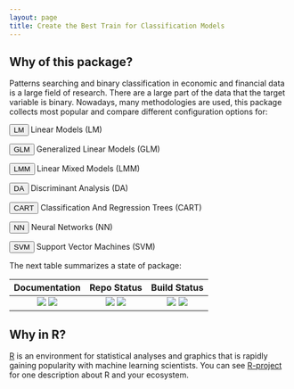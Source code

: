```yaml
---
layout: page
title: Create the Best Train for Classification Models
---
```

## Why of this package?
Patterns searching and binary classification in economic and financial data is a large field of research. There are a large part of the data that the target variable is binary. Nowadays, many methodologies are used, this package collects most popular and compare different configuration options for:

<p class="index-method"><button class="index-button LM-button">LM</button> Linear Models (LM)</p>
<p class="index-method"><button class="index-button GLM-button">GLM</button> Generalized Linear Models (GLM)</p>
<p class="index-method"><button class="index-button LMM-button">LMM</button> Linear Mixed Models (LMM) </p>
<p class="index-method"><button class="index-button DA-button">DA</button> Discriminant Analysis (DA) </p>
<p class="index-method"><button class="index-button CART-button">CART</button> Classification And Regression Trees (CART)</p>
<p class="index-method"><button class="index-button NN-button">NN</button> Neural Networks (NN) </p>
<p class="index-method"><button class="index-button SVM-button">SVM</button> Support Vector Machines (SVM) </p>



The next table summarizes a state of package:

| **Documentation** | **Repo Status** | **Build Status** | 
|:---:|:---:|:---:|
| [![][docs-img]][docs-url] [![][rdrr-img]][rdrr-url] | [![][CRAN-Version-img]][CRAN-Version-url] [![][MRAN-Version-img]][MRAN-Version-url] |  [![][travis-img]][travis-url]  [![][codecov-img]][codecov-url] | 

[docs-img]: https://img.shields.io/badge/docs-latest-blue.svg
[docs-url]: http://economistgame.github.io/OptimClassifier

[CRAN-Version-img]: https://www.r-pkg.org/badges/version/OptimClassifier
[CRAN-Version-url]: https://cran.r-project.org/web/packages/OptimClassifier/
[MRAN-Version-img]: https://img.shields.io/badge/MRAN-0.1.2-green.svg
[MRAN-Version-url]: https://mran.microsoft.com/package/OptimClassifier


[travis-img]: https://travis-ci.org/economistgame/OptimClassifier.svg?branch=master
[travis-url]: https://travis-ci.org/economistgame/OptimClassifier
[codecov-img]: https://ci.appveyor.com/api/projects/status/f3h44m7jwr8ms9tf?svg=true
[codecov-url]: https://ci.appveyor.com/project/economistgame/optimclassifier
 
[rdrr-img]: https://img.shields.io/badge/rdrr-stable-blue.svg
[rdrr-url]: https://rdrr.io/cran/OptimClassifier/


## Why in R?
[R](https://www.r-project.org/)  is an environment for statistical analyses and graphics that is rapidly gaining popularity with machine learning scientists. You can see [R-project](https://www.r-project.org/about.html) for one description about R and your ecosystem.




